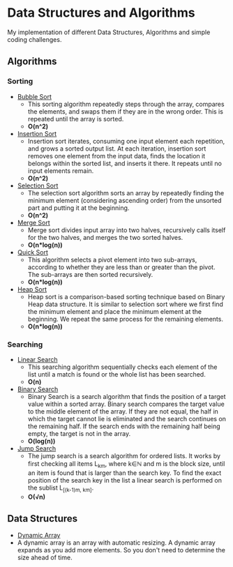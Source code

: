 # Data Structures and Algorithms
My implementation of different Data Structures, Algorithms and simple coding challenges.

## Algorithms

### Sorting

- [Bubble Sort](https://github.com/0l1v3rr/algorithms/blob/master/src/main/java/com/oliverr/algorithms/sorting/BubbleSort.java)
  - This sorting algorithm repeatedly steps through the array, compares the elements, and swaps them if they are in the wrong order. This is repeated until the array is sorted.
  - **O(n^2)**
- [Insertion Sort](https://github.com/0l1v3rr/algorithms/blob/master/src/main/java/com/oliverr/algorithms/sorting/InsertionSort.java)
  - Insertion sort iterates, consuming one input element each repetition, and grows a sorted output list. At each iteration, insertion sort removes one element from the input data, finds the location it belongs within the sorted list, and inserts it there. It repeats until no input elements remain.
  - **O(n^2)**
- [Selection Sort](https://github.com/0l1v3rr/algorithms/blob/master/src/main/java/com/oliverr/algorithms/sorting/SelectionSort.java)
  - The selection sort algorithm sorts an array by repeatedly finding the minimum element (considering ascending order) from the unsorted part and putting it at the beginning.
  - **O(n^2)**
- [Merge Sort](https://github.com/0l1v3rr/algorithms/blob/master/src/main/java/com/oliverr/algorithms/sorting/MergeSort.java)
  - Merge sort divides input array into two halves, recursively calls itself for the two halves, and merges the two sorted halves.
  - **O(n*log(n))**
- [Quick Sort](https://github.com/0l1v3rr/algorithms/blob/master/src/main/java/com/oliverr/algorithms/sorting/QuickSort.java)
  - This algorithm selects a pivot element into two sub-arrays, according to whether they are less than or greater than the pivot. The sub-arrays are then sorted recursively.
  - **O(n*log(n))**
- [Heap Sort](https://github.com/0l1v3rr/algorithms/blob/master/src/main/java/com/oliverr/algorithms/sorting/HeapSort.java)
  - Heap sort is a comparison-based sorting technique based on Binary Heap data structure. It is similar to selection sort where we first find the minimum element and place the minimum element at the beginning. We repeat the same process for the remaining elements.
  - **O(n*log(n))**

### Searching

- [Linear Search](https://github.com/0l1v3rr/algorithms/blob/master/src/main/java/com/oliverr/algorithms/searching/LinearSearch.java)
  -  This searching algorithm sequentially checks each element of the list until a match is found or the whole list has been searched.
  - **O(n)**
- [Binary Search](https://github.com/0l1v3rr/algorithms/blob/master/src/main/java/com/oliverr/algorithms/searching/BinarySearch.java)
  - Binary Search is a search algorithm that finds the position of a target value within a sorted array. Binary search compares the target value to the middle element of the array. If they are not equal, the half in which the target cannot lie is eliminated and the search continues on the remaining half. If the search ends with the remaining half being empty, the target is not in the array.
  - **O(log(n))**
- [Jump Search](https://github.com/0l1v3rr/algorithms/blob/master/src/main/java/com/oliverr/algorithms/searching/JumpSearch.java)
  - The jump search is a search algorithm for ordered lists. It works by first checking all items L<sub>km</sub>, where k∈ℕ  and m is the block size, until an item is found that is larger than the search key. To find the exact position of the search key in the list a linear search is performed on the sublist L<sub>[(k-1)m, km]</sub>.
  - **O(√n)**

## Data Structures
- [Dynamic Array](https://github.com/0l1v3rr/algorithms/blob/master/src/main/java/com/oliverr/algorithms/datastructures/ArrayList.java)
- A dynamic array is an array with automatic resizing. A dynamic array expands as you add more elements. So you don't need to determine the size ahead of time.